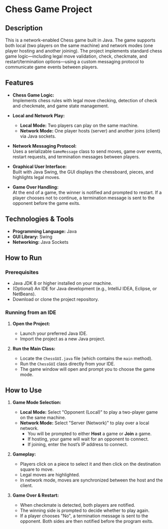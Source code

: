 
# Chess Game Project

## Description

This is a network-enabled Chess game built in Java. The game supports both local (two players on the same machine) and network modes (one player hosting and another joining). The project implements standard chess game logic—including legal move validation, check, checkmate, and restart/termination options—using a custom messaging protocol to communicate game events between players.

## Features

- **Chess Game Logic:**  
  Implements chess rules with legal move checking, detection of check and checkmate, and game state management.
  
- **Local and Network Play:**  
  - **Local Mode:** Two players can play on the same machine.
  - **Network Mode:** One player hosts (server) and another joins (client) via Java sockets.
  
- **Network Messaging Protocol:**  
  Uses a serializable `GameMessage` class to send moves, game over events, restart requests, and termination messages between players.
  
- **Graphical User Interface:**  
  Built with Java Swing, the GUI displays the chessboard, pieces, and highlights legal moves.
  
- **Game Over Handling:**  
  At the end of a game, the winner is notified and prompted to restart. If a player chooses not to continue, a termination message is sent to the opponent before the game exits.

## Technologies & Tools

- **Programming Language:** Java
- **GUI Library:** Swing
- **Networking:** Java Sockets
## How to Run

### Prerequisites

- Java JDK 8 or higher installed on your machine.
- (Optional) An IDE for Java development (e.g., IntelliJ IDEA, Eclipse, or NetBeans).
- Download or clone the project repository.

### Running from an IDE

1.  **Open the Project:**
    
    -   Launch your preferred Java IDE.
    -   Import the project as a new Java project.
2.  **Run the Main Class:**
    
    -   Locate the `ChessGUI.java` file (which contains the `main` method).
    -   Run the `ChessGUI` class directly from your IDE.
    -   The game window will open and prompt you to choose the game mode.

## How to Use

1.  **Game Mode Selection:**
    
    -   **Local Mode:** Select "Opponent (Local)" to play a two-player game on the same machine.
    -   **Network Mode:** Select "Server (Network)" to play over a local network.
        -   You will be prompted to either **Host** a game or **Join** a game.
        -   If hosting, your game will wait for an opponent to connect.
        -   If joining, enter the host’s IP address to connect.
2.  **Gameplay:**
    
    -   Players click on a piece to select it and then click on the destination square to move.
    -   Legal moves are highlighted.
    -   In network mode, moves are synchronized between the host and the client.
3.  **Game Over & Restart:**
    
    -   When checkmate is detected, both players are notified.
    -   The winning side is prompted to decide whether to play again.
    -   If a player chooses "No", a termination message is sent to the opponent. Both sides are then notified before the program exits.


